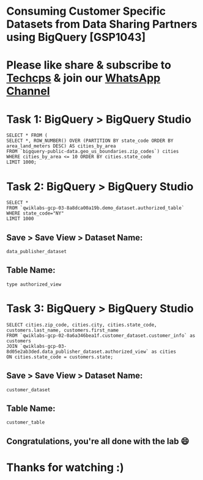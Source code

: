 
# Consuming Customer Specific Datasets from Data Sharing Partners using BigQuery [GSP1043]

# Please like share & subscribe to [Techcps](https://www.youtube.com/@techcps) & join our [WhatsApp Channel](https://whatsapp.com/channel/0029Va9nne147XeIFkXYv71A)

# Task 1: BigQuery > BigQuery Studio
```
SELECT * FROM (
SELECT *, ROW_NUMBER() OVER (PARTITION BY state_code ORDER BY area_land_meters DESC) AS cities_by_area
FROM `bigquery-public-data.geo_us_boundaries.zip_codes`) cities
WHERE cities_by_area <= 10 ORDER BY cities.state_code
LIMIT 1000;
```

# Task 2: BigQuery > BigQuery Studio
```
SELECT *
FROM `qwiklabs-gcp-03-8a8dca00a19b.demo_dataset.authorized_table`
WHERE state_code="NY"
LIMIT 1000
```

## Save > Save View > Dataset Name:
```
data_publisher_dataset
```
## Table Name:
```
type authorized_view
```

# Task 3: BigQuery > BigQuery Studio
```
SELECT cities.zip_code, cities.city, cities.state_code, customers.last_name, customers.first_name
FROM `qwiklabs-gcp-02-0a6a346bea1f.customer_dataset.customer_info` as customers
JOIN `qwiklabs-gcp-03-8d05e2ab3ded.data_publisher_dataset.authorized_view` as cities
ON cities.state_code = customers.state;
```
## Save > Save View > Dataset Name:
```
customer_dataset
```
## Table Name:
```
customer_table
```
## Congratulations, you're all done with the lab 😄

# Thanks for watching :)
